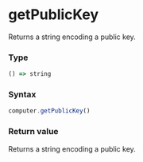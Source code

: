 # getPublicKey

Returns a string encoding a public key.

### Type
```ts
() => string
```

### Syntax
```js
computer.getPublicKey()
```

### Return value

Returns a string encoding a public key.
